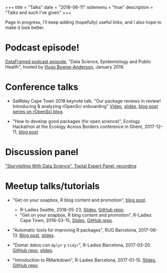 +++
title = "Talks"
date = "2018-06-11"
sidemenu = "true"
description = "Talks and such I've given"
+++

Page in progress, I'll keep adding (hopefully) useful links, and I also hope to make it look better.

# Podcast episode!

[DataFramed podcast episode](https://www.datacamp.com/community/podcast/data-science-epidemiology-public-health), "Data Science, Epidemiology and Public Health", hosted by [Hugo Bowne-Anderson](https://twitter.com/hugobowne), January 2018.

# Conference talks

* SatRday Cape Town 2018 keynote talk. "Our package reviews in review! Introducing & analyzing rOpenSci onboarding" [Video](https://www.youtube.com/watch?v=lZ3deq52qCk), [slides](https://maelle.github.io/satrday_keynote/slides), [blog post series on rOpenSci blog](https://ropensci.org/blog/2018/05/10/onboarding-social-weather/).

* "How to develop good packages (for open science)", Ecology Hackathon at the Ecology Across Borders conference in Ghent, 2017-12-11, [blog post](https://masalmon.eu/2017/12/11/goodrpackages/)

# Discussion panel

["Storytelling With Data Science", Toptal Expert Panel, recording](https://www.crowdcast.io/e/storytelling-with-data-science)

# Meetup talks/tutorials

* "Get on your soapbox, R blog content and promotion", [blog post](https://masalmon.eu/2018/07/16/soapbox/).
    * R-Ladies Seattle, 2018-05-23, [Slides](https://maelle.github.io/rladiesseattle/slides#1), [GitHub repo](https://github.com/maelle/rladiesseattle).
    * "Get on your soapbox, R blog content and promotion", R-Ladies Cape Town, 2018-03-15, [Slides](https://maelle.github.io/rladiesct/slides#1), [GitHub repo](https://github.com/maelle/rladiesct).

* "Automatic tools for improving R packages", RUG Barcelona, 2017-06-13. [Blog post](/2017/06/17/automatictools/), [slides](http://rpubs.com/masalmon/282469).

* "Domar datos con `dplyr` y `tidyr`", R-Ladies Barcelona, 2017-03-20. [GitHub repo](https://github.com/rladies/bcn_20170320_introtodplyrtidyr), [slides](https://rladies.github.io/bcn_20170320_introtodplyrtidyr/template.html).

* "Introduction to RMarkdown", R-Ladies Barcelona, 2017-01-15. [Slides](https://rladies.github.io/barcelona_20170116_rmarkdown/rmd_tutorial#/), [GitHub repo](https://github.com/rladies/barcelona_20170116_rmarkdown).